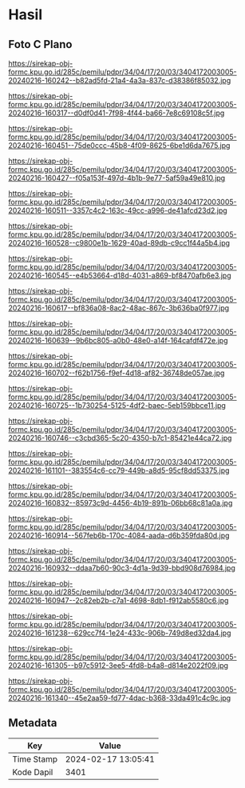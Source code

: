 # Hasil

## Foto C Plano

https://sirekap-obj-formc.kpu.go.id/285c/pemilu/pdpr/34/04/17/20/03/3404172003005-20240216-160242--b82ad5fd-21a4-4a3a-837c-d38386f85032.jpg

https://sirekap-obj-formc.kpu.go.id/285c/pemilu/pdpr/34/04/17/20/03/3404172003005-20240216-160317--d0df0d41-7f98-4f44-ba66-7e8c69108c5f.jpg

https://sirekap-obj-formc.kpu.go.id/285c/pemilu/pdpr/34/04/17/20/03/3404172003005-20240216-160451--75de0ccc-45b8-4f09-8625-6be1d6da7675.jpg

https://sirekap-obj-formc.kpu.go.id/285c/pemilu/pdpr/34/04/17/20/03/3404172003005-20240216-160427--f05a153f-497d-4b1b-9e77-5af59a49e810.jpg

https://sirekap-obj-formc.kpu.go.id/285c/pemilu/pdpr/34/04/17/20/03/3404172003005-20240216-160511--3357c4c2-163c-49cc-a996-de41afcd23d2.jpg

https://sirekap-obj-formc.kpu.go.id/285c/pemilu/pdpr/34/04/17/20/03/3404172003005-20240216-160528--c9800e1b-1629-40ad-89db-c9cc1f44a5b4.jpg

https://sirekap-obj-formc.kpu.go.id/285c/pemilu/pdpr/34/04/17/20/03/3404172003005-20240216-160545--e4b53664-d18d-4031-a869-bf8470afb6e3.jpg

https://sirekap-obj-formc.kpu.go.id/285c/pemilu/pdpr/34/04/17/20/03/3404172003005-20240216-160617--bf836a08-8ac2-48ac-867c-3b636ba0f977.jpg

https://sirekap-obj-formc.kpu.go.id/285c/pemilu/pdpr/34/04/17/20/03/3404172003005-20240216-160639--9b6bc805-a0b0-48e0-a14f-164cafdf472e.jpg

https://sirekap-obj-formc.kpu.go.id/285c/pemilu/pdpr/34/04/17/20/03/3404172003005-20240216-160702--f62b1756-f9ef-4d18-af82-36748de057ae.jpg

https://sirekap-obj-formc.kpu.go.id/285c/pemilu/pdpr/34/04/17/20/03/3404172003005-20240216-160725--1b730254-5125-4df2-baec-5eb159bbce11.jpg

https://sirekap-obj-formc.kpu.go.id/285c/pemilu/pdpr/34/04/17/20/03/3404172003005-20240216-160746--c3cbd365-5c20-4350-b7c1-85421e44ca72.jpg

https://sirekap-obj-formc.kpu.go.id/285c/pemilu/pdpr/34/04/17/20/03/3404172003005-20240216-161101--383554c6-cc79-449b-a8d5-95cf8dd53375.jpg

https://sirekap-obj-formc.kpu.go.id/285c/pemilu/pdpr/34/04/17/20/03/3404172003005-20240216-160832--85973c9d-4456-4b19-891b-06bb68c81a0a.jpg

https://sirekap-obj-formc.kpu.go.id/285c/pemilu/pdpr/34/04/17/20/03/3404172003005-20240216-160914--567feb6b-170c-4084-aada-d6b359fda80d.jpg

https://sirekap-obj-formc.kpu.go.id/285c/pemilu/pdpr/34/04/17/20/03/3404172003005-20240216-160932--ddaa7b60-90c3-4d1a-9d39-bbd908d76984.jpg

https://sirekap-obj-formc.kpu.go.id/285c/pemilu/pdpr/34/04/17/20/03/3404172003005-20240216-160947--2c82eb2b-c7a1-4698-8db1-f912ab5580c6.jpg

https://sirekap-obj-formc.kpu.go.id/285c/pemilu/pdpr/34/04/17/20/03/3404172003005-20240216-161238--629cc7f4-1e24-433c-906b-749d8ed32da4.jpg

https://sirekap-obj-formc.kpu.go.id/285c/pemilu/pdpr/34/04/17/20/03/3404172003005-20240216-161305--b97c5912-3ee5-4fd8-b4a8-d814e2022f09.jpg

https://sirekap-obj-formc.kpu.go.id/285c/pemilu/pdpr/34/04/17/20/03/3404172003005-20240216-161340--45e2aa59-fd77-4dac-b368-33da491c4c9c.jpg


## Metadata

| Key        | Value               |
| ---------- | ------------------- |
| Time Stamp | 2024-02-17 13:05:41 |
| Kode Dapil | 3401                |



